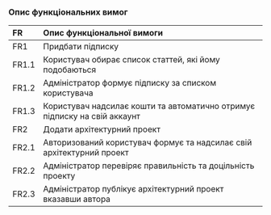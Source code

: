 ### Опис функціональних вимог
|FR | Опис функціональної вимоги| 
|:- |:-                          |
| FR1 | Придбати підписку |
| FR1.1 | Користувач обирає список статтей, які йому подобаються |
| FR1.2 | Адміністратор формує підписку за списком користувача |
| FR1.3 | Користувач надсилає кошти та автоматично отримує підписку на свій аккаунт|
| FR2 | Додати архітектурний проект |
| FR2.1 | Авторизований користувач формує та надсилає свій архітектурний проект |
| FR2.2 | Адміністратор перевіряє правильність та доцільність проекту |
| FR2.3 | Адміністратор публікує архітектурний проект вказавши автора |

